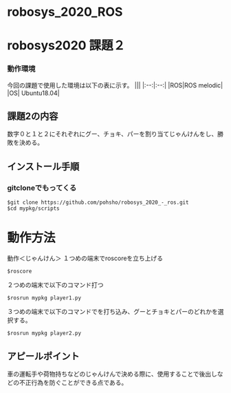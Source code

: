 # robosys_2020_ROS

# robosys2020 課題２
### 動作環境
今回の課題で使用した環境は以下の表に示す。
|||
|:--:|:--:|
|ROS|ROS melodic|
|OS| Ubuntu18.04|

## 課題2の内容
数字０と１と２にそれぞれにグー、チョキ、パーを割り当てじゃんけんをし、勝敗を決める。

## インストール手順
### gitcloneでもってくる
```bash:
$git clone https://github.com/pohsho/robosys_2020_-_ros.git
$cd mypkg/scripts
```

# 動作方法
動作＜じゃんけん＞
１つめの端末でroscoreを立ち上げる
```bash:
$roscore
```
２つめの端末で以下のコマンド打つ
```bash:
$rosrun mypkg player1.py
```
３つめの端末で以下のコマンドでを打ち込み、グーとチョキとパーのどれかを選択する。
```bash:
$rosrun mypkg player2.py
```
## アピールポイント
車の運転手や荷物持ちなどのじゃんけんで決める際に、使用することで後出しなどの不正行為を防ぐことができる点である。
